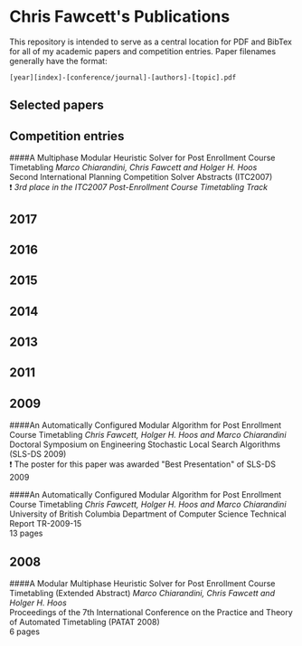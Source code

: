 # Chris Fawcett's Publications

This repository is intended to serve as a central location for PDF and BibTex
for all of my academic papers and competition entries. Paper filenames generally
have the format:

```
[year][index]-[conference/journal]-[authors]-[topic].pdf
```

## Selected papers


## Competition entries


####A Multiphase Modular Heuristic Solver for Post Enrollment Course Timetabling
*Marco Chiarandini, Chris Fawcett and Holger H. Hoos*
<br/>Second International Planning Competition Solver Abstracts (ITC2007)
<br/>:exclamation: *3rd place in the ITC2007 Post-Enrollment Course Timetabling Track*

## 2017

## 2016

## 2015

## 2014

## 2013

## 2011

## 2009

####An Automatically Configured Modular Algorithm for Post Enrollment Course Timetabling
*Chris Fawcett, Holger H. Hoos and Marco Chiarandini*
<br/>Doctoral Symposium on Engineering Stochastic Local Search Algorithms (SLS-DS 2009)
<br/>:exclamation: The poster for this paper was awarded "Best Presentation" of SLS-DS 2009

####An Automatically Configured Modular Algorithm for Post Enrollment Course Timetabling
*Chris Fawcett, Holger H. Hoos and Marco Chiarandini*
<br/>University of British Columbia Department of Computer Science Technical Report TR-2009-15
<br/>13 pages

## 2008

####A Modular Multiphase Heuristic Solver for Post Enrollment Course Timetabling (Extended Abstract)
*Marco Chiarandini, Chris Fawcett and Holger H. Hoos*
<br/>Proceedings of the 7th International Conference on the Practice and Theory of Automated Timetabling (PATAT 2008)
<br/>6 pages
